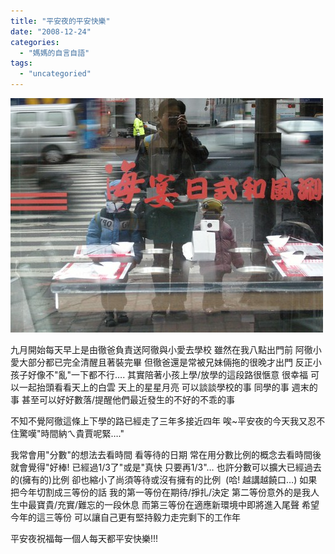 ```yaml
---
title: "平安夜的平安快樂"
date: "2008-12-24"
categories: 
  - "媽媽的自言自語"
tags: 
  - "uncategoried"
---
```


![](images/3131507931_d0520172d1.jpg)

九月開始每天早上是由徹爸負責送阿徹與小愛去學校 雖然在我八點出門前 阿徹小愛大部分都已完全清醒且著裝完畢 但徹爸還是常被兄妹倆拖的很晚才出門 反正小孩子好像不"亂"一下都不行…. 其實陪著小孩上學/放學的這段路很愜意 很幸福 可以一起抬頭看看天上的白雲 天上的星星月亮 可以談談學校的事 同學的事 週末的事 甚至可以好好數落/提醒他們最近發生的不好的不乖的事

不知不覺阿徹這條上下學的路已經走了三年多接近四年 唉~平安夜的今天我又忍不住驚嘆"時間納ㄟ貴賈呢緊…."

我常會用"分數"的想法去看時間 看等待的日期 常在用分數比例的概念去看時間後 就會覺得"好棒! 已經過1/3了"或是"真快 只要再1/3"… 也許分數可以擴大已經過去的(擁有的)比例 卻也縮小了尚須等待或沒有擁有的比例  (哈! 越講越饒口…) 如果把今年切割成三等份的話 我的第一等份在期待/掙扎/決定 第二等份意外的是我人生中最寶貴/充實/難忘的一段休息 而第三等份在適應新環境中即將進入尾聲 希望今年的這三等份 可以讓自己更有堅持毅力走完剩下的工作年

平安夜祝福每一個人每天都平安快樂!!!
